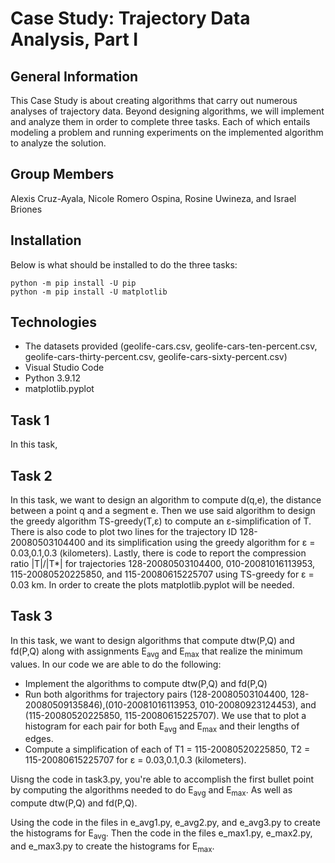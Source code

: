 # Case Study: Trajectory Data Analysis, Part I

## General Information

This Case Study is about creating algorithms that carry out numerous analyses of trajectory data. Beyond designing algorithms, we will implement and analyze them in order to complete three tasks. Each of which entails modeling a problem and running experiments on the implemented algorithm to analyze the solution.

## Group Members
Alexis Cruz-Ayala, Nicole Romero Ospina, Rosine Uwineza, and Israel Briones

## Installation
Below is what should be installed to do the three tasks:
```
python -m pip install -U pip
python -m pip install -U matplotlib
```
## Technologies
* The datasets provided (geolife-cars.csv, geolife-cars-ten-percent.csv, geolife-cars-thirty-percent.csv, geolife-cars-sixty-percent.csv)
* Visual Studio Code
* Python 3.9.12
* matplotlib.pyplot

## Task 1
In this task,

## Task 2
In this task, we want to design an algorithm to compute d(q,e), the distance between a point q and a segment e. Then we use said algorithm to design the greedy algorithm TS-greedy(T,ε) to compute an ε-simplification of T. There is also code to plot two lines for the trajectory ID 128-20080503104400 and its simplification using the greedy algorithm for ε = 0.03,0.1,0.3 (kilometers). Lastly, there is code to report the compression ratio |T|/|T*| for trajectories 128-20080503104400, 010-20081016113953, 115-20080520225850, and 115-20080615225707 using TS-greedy for ε = 0.03 km. In order to create the plots matplotlib.pyplot will be needed. 


## Task 3
In this task, we want to design algorithms that compute dtw(P,Q) and fd(P,Q) along with assignments E<sub>avg</sub> and E<sub>max</sub> that realize the minimum values. In our code we are able to do the following:

*  Implement the algorithms to compute dtw(P,Q) and fd(P,Q)
* Run both algorithms for trajectory pairs (128-20080503104400, 128-20080509135846),(010-20081016113953, 010-20080923124453), and (115-20080520225850, 115-20080615225707). We use that to plot a histogram for each pair for both E<sub>avg</sub> and E<sub>max</sub> and their lengths of edges.
* Compute a simplification of each of T1 = 115-20080520225850, T2 = 115-20080615225707 for ε = 0.03,0.1,0.3 (kilometers).

Uisng the code in task3.py, you're able to accomplish the first bullet point by computing the algorithms needed to do E<sub>avg</sub> and E<sub>max</sub>. As well as compute dtw(P,Q) and fd(P,Q).

Using the code in the files in e_avg1.py, e_avg2.py, and e_avg3.py to create the histograms for E<sub>avg</sub>. Then the code in the files e_max1.py, e_max2.py, and e_max3.py to create the histograms for E<sub>max</sub>.
 
